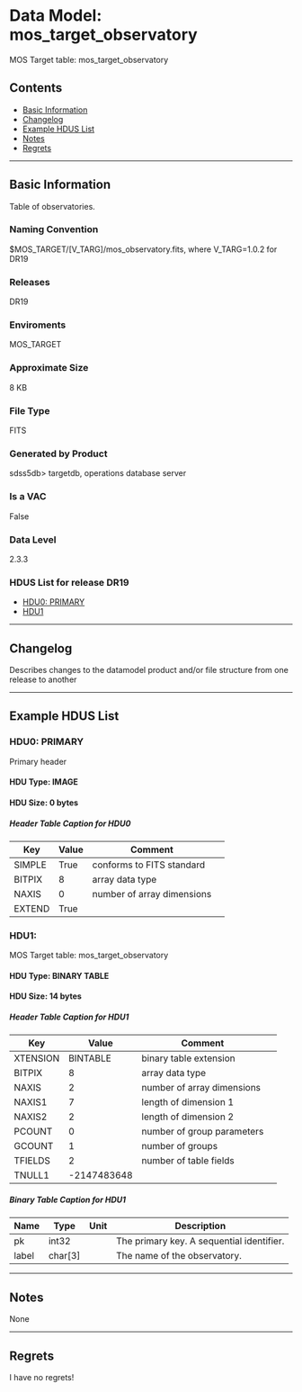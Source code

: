 # Data Model: mos_target_observatory


MOS Target table: mos_target_observatory


## Contents
- [Basic Information](#basic-information)
- [Changelog](#changelog)
- [Example HDUS List](#example-hdus-list)
- [Notes](#notes)
- [Regrets](#regrets)
---

## Basic Information
Table of observatories.

### Naming Convention
$MOS_TARGET/[V_TARG]/mos_observatory.fits, where V_TARG=1.0.2 for DR19

### Releases
DR19

### Enviroments
MOS_TARGET

### Approximate Size
8 KB

### File Type
FITS

### Generated by Product
sdss5db> targetdb, operations database server

### Is a VAC
False

### Data Level
2.3.3

### HDUS List for release DR19
  - [HDU0: PRIMARY](#hdu0-primary)
  - [HDU1](#hdu1)

---

## Changelog
Describes changes to the datamodel product and/or file structure from one release to another

---
## Example HDUS List

### HDU0: PRIMARY
Primary header

#### HDU Type: IMAGE
#### HDU Size:  0 bytes

##### Header Table Caption for HDU0
Key | Value | Comment | |
| --- | --- | --- | --- |
| SIMPLE | True | conforms to FITS standard |
| BITPIX | 8 | array data type |
| NAXIS | 0 | number of array dimensions |
| EXTEND | True |  |



### HDU1: 
MOS Target table: mos_target_observatory

#### HDU Type: BINARY TABLE
#### HDU Size:  14 bytes

##### Header Table Caption for HDU1
Key | Value | Comment | |
| --- | --- | --- | --- |
| XTENSION | BINTABLE | binary table extension |
| BITPIX | 8 | array data type |
| NAXIS | 2 | number of array dimensions |
| NAXIS1 | 7 | length of dimension 1 |
| NAXIS2 | 2 | length of dimension 2 |
| PCOUNT | 0 | number of group parameters |
| GCOUNT | 1 | number of groups |
| TFIELDS | 2 | number of table fields |
| TNULL1 | -2147483648 |  |

##### Binary Table Caption for HDU1
Name | Type | Unit | Description |
| --- | --- | --- | --- |
 | pk | int32 |  | The primary key. A sequential identifier. |
 | label | char[3] |  | The name of the observatory. |



---
## Notes
None

---
## Regrets
I  have no regrets!